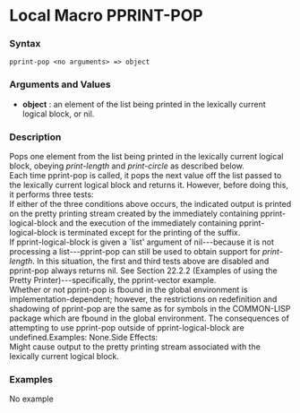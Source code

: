 <!-- Generated on 05/10/2020 by https://github.com/anto2oo/clhs-evolved -->

# Local Macro PPRINT-POP

### Syntax
`pprint-pop <no arguments> => object`  


### Arguments and Values
- **object** : an element of the list being printed in the lexically current logical block, or nil.   


### Description
Pops one element from the list being printed in the lexically current logical block, obeying *print-length* and *print-circle* as described below.  
Each time pprint-pop is called, it pops the next value off the list passed to the lexically current logical block and returns it. However, before doing this, it performs three tests:  
If either of the three conditions above occurs, the indicated output is printed on the pretty printing stream created by the immediately containing pprint-logical-block and the execution of the immediately containing pprint-logical-block is terminated except for the printing of the suffix.  
If pprint-logical-block is given a `list' argument of nil---because it is not processing a list---pprint-pop can still be used to obtain support for *print-length*. In this situation, the first and third tests above are disabled and pprint-pop always returns nil. See Section 22.2.2 (Examples of using the Pretty Printer)---specifically, the pprint-vector example.  
 Whether or not pprint-pop is fbound in the global environment is implementation-dependent; however, the restrictions on redefinition and shadowing of pprint-pop are the same as for symbols in the COMMON-LISP package which are fbound in the global environment. The consequences of attempting to use pprint-pop outside of pprint-logical-block are undefined.Examples: None.Side Effects:  
Might cause output to the pretty printing stream associated with the lexically current logical block.



### Examples
No example  

